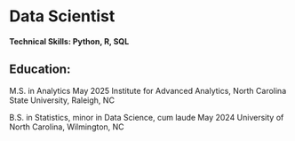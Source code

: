 # Data Scientist

#### Technical Skills: Python, R, SQL

## Education: 
M.S. in Analytics	May 2025
Institute for Advanced Analytics, North Carolina State University, Raleigh, NC

B.S. in Statistics, minor in Data Science, cum laude	May 2024
University of North Carolina, Wilmington, NC

